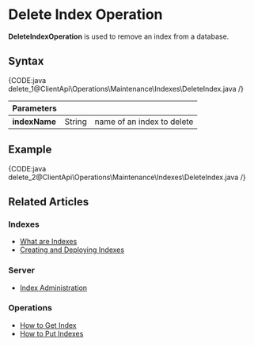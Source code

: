 # Delete Index Operation

**DeleteIndexOperation** is used to remove an index from a database.

## Syntax

{CODE:java delete_1@ClientApi\Operations\Maintenance\Indexes\DeleteIndex.java /}

| Parameters | | |
| ------------- | ------------- | ----- |
| **indexName** | String | name of an index to delete |

## Example

{CODE:java delete_2@ClientApi\Operations\Maintenance\Indexes\DeleteIndex.java /}

## Related Articles

### Indexes

- [What are Indexes](../../../../indexes/what-are-indexes)
- [Creating and Deploying Indexes](../../../../indexes/creating-and-deploying)

### Server

- [Index Administration](../../../../server/administration/index-administration)

### Operations

- [How to Get Index](../../../../client-api/operations/maintenance/indexes/get-index)
- [How to Put Indexes](../../../../client-api/operations/maintenance/indexes/put-indexes)
